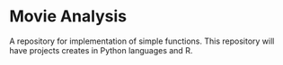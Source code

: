 # Movie Analysis
A repository for implementation of simple functions. This repository will have projects creates in Python languages and R.
